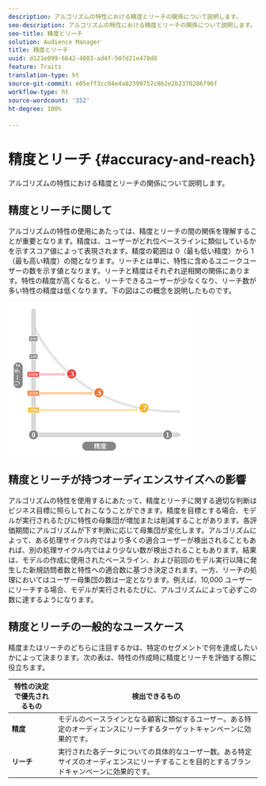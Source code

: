 ```yaml
---
description: アルゴリズムの特性における精度とリーチの関係について説明します。
seo-description: アルゴリズムの特性における精度とリーチの関係について説明します。
seo-title: 精度とリーチ
solution: Audience Manager
title: 精度とリーチ
uuid: d121e099-6642-4003-ad4f-507d21e478d8
feature: Traits
translation-type: ht
source-git-commit: e05eff3cc04e4a82399752c862e2b2370286f96f
workflow-type: ht
source-wordcount: '352'
ht-degree: 100%

---
```



# 精度とリーチ {#accuracy-and-reach}

アルゴリズムの特性における精度とリーチの関係について説明します。

<!-- c_accuracy_reach.xml -->

## 精度とリーチに関して

アルゴリズムの特性の使用にあたっては、精度とリーチの間の関係を理解することが重要となります。精度は、ユーザーがどれ位ベースラインに類似しているかを示すスコア値によって表現されます。精度の範囲は 0（最も低い精度）から 1（最も高い精度）の間となります。リーチとは単に、特性に含めるユニークユーザーの数を示す値となります。リーチと精度はそれぞれ逆相関の関係にあります。特性の精度が高くなると、リーチできるユーザーが少なくなり、リーチ数が多い特性の精度は低くなります。下の図はこの概念を説明したものです。

![](assets/Reach_v_Accuracy.png)

## 精度とリーチが持つオーディエンスサイズへの影響

アルゴリズムの特性を使用するにあたって、精度とリーチに関する適切な判断はビジネス目標に照らしておこなうことができます。精度を目標とする場合、モデルが実行されるたびに特性の母集団が増加または削減することがあります。各評価期間にアルゴリズムが下す判断に応じて母集団が変化します。アルゴリズムによって、ある処理サイクル内ではより多くの適合ユーザーが検出されることもあれば、別の処理サイクル内ではより少ない数が検出されることもあります。結果は、モデルの作成に使用されたベースライン、および前回のモデル実行以降に発生した新規訪問者数と特性への適合数に基づき決定されます。一方、リーチの処理においてはユーザー母集団の数は一定となります。例えば、10,000 ユーザーにリーチする場合、モデルが実行されるたびに、アルゴリズムによって必ずこの数に達するようになります。

## 精度とリーチの一般的なユースケース

精度またはリーチのどちらに注目するかは、特定のセグメントで何を達成したいかによって決まります。次の表は、特性の作成時に精度とリーチを評価する際に役立ちます。

| 特性の決定で優先されるもの | 検出できるもの |
|---|---|
| **精度** | モデルのベースラインとなる顧客に類似するユーザー。ある特定のオーディエンスにリーチするターゲットキャンペーンに効果的です。 |
| **リーチ** | 実行された各データについての具体的なユーザー数。ある特定サイズのオーディエンスにリーチすることを目的とするブランドキャンペーンに効果的です。 |